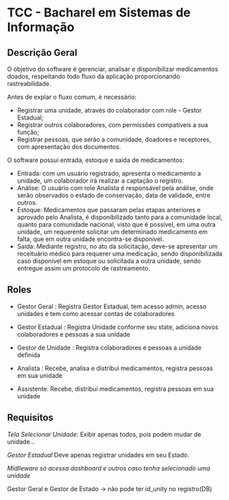 # TCC - Bacharel em Sistemas de Informação

## Descrição Geral
O objetivo do software é gerenciar, analisar e disponibilizar medicamentos doados, respeitando todo fluxo da aplicação proporcionando rastreabilidade.

Antes de explar o fluxo comum, é necessário: 
 - Registrar uma unidade, através do colaborador com role - Gestor Estadual;
 - Registrar outros colaboradores, com permissões compatíveis a sua função;
 - Registrar pessoas, que serão a comunidade, doadores e receptores, com apresentação dos documentos.

O software possui entrada, estoque e saída de medicamentos:
- Entrada: 
        com um usuário registrado, apresenta o medicamento a unidade, um colaborador irá realizar a captação o registro.
- Análise: 
        O usuário com role Analista é responsável pela análise, onde serão observados o estado de conservação, data de validade, entre outros.
- Estoque:
        Medicamentos que passaram pelas etapas anteriores e aprovado pelo Analista, é disponíbilizado tanto para a comunidade local, quanto para comunidade nacional, visto que é possível, em uma outra unidade, um requerente solicitar um determinado medicamento em falta, que em outra unidade encontra-se disponível.
- Saída:
        Mediante registro, no ato da solicitação, deve-se apresentar um receituário médico para requerer uma medicação, sendo disponibilizada caso disponível em estoque ou solicitada a outra unidade, sendo entregue assim um protocolo de rastreamento.

## Roles
 - Gestor Geral : Registra Gestor Estadual, tem acesso admin, acesso unidades e tem como acessar contas de colaboradores

 - Gestor Estadual : Registra Unidade conforme seu state, adiciona novos colaboradores e pessoas a sua unidade

 - Gestor de Unidade : Registra colaboradores e pessoas a unidade definida

 - Analista : Recebe, analisa e distribui medicamentos, registra pessoas em sua unidade

 - Assistente: Recebe, distribui medicamentos, registra pessoas em sua unidade


## Requisitos

*Tela Selecionar Unidade*:
Exibir apenas todos, pois podem mudar de unidade...

*Gestor Estadual*
Deve apenas registrar unidades em seu Estado.


*Midlleware só acessa dashboard e outros caso tenha selecionado uma unidade*


Gestor Geral e Gestor de Estado -> não pode ter id_unity no registro(DB)
